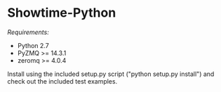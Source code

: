 Showtime-Python
===============

*Requirements:* 
 - Python 2.7
 - PyZMQ >= 14.3.1
 - zeromq >= 4.0.4

Install using the included setup.py script ("python setup.py install") and check out the included test examples.
